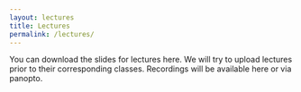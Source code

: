```yaml
---
layout: lectures
title: Lectures
permalink: /lectures/
---
```

You can download the slides for lectures here. We will try to upload lectures prior to their corresponding classes. Recordings will be available here or via panopto.
